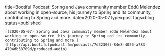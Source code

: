 
title=Bootiful Podcast: Spring and Java community member Eddú Meléndez about working in open-source, his journey to Spring and its community, contributing to Spring and more.
date=2020-05-07
type=post
tags=blog
status=published
~~~~~~
[(2020-05-07) Spring and Java community member Eddú Meléndez about working in open-source, his journey to Spring and its community, contributing to Spring and more.](http://api.bootifulpodcast.fm/podcasts/7d323056-84e8-4026-a783-4704db38709d/produced-audio) 
            
